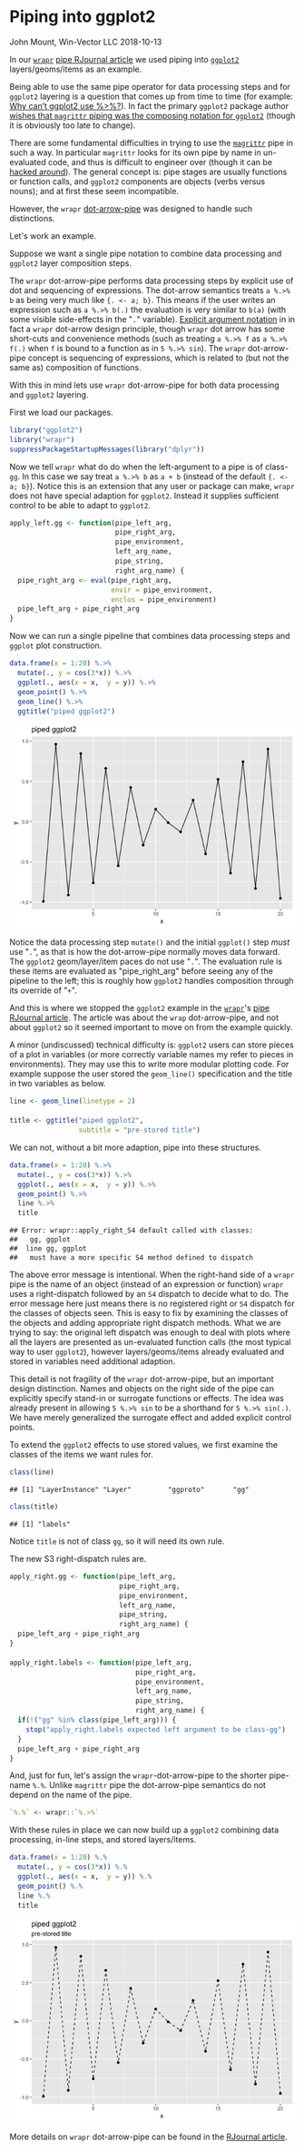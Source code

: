 Piping into ggplot2
================
John Mount, Win-Vector LLC
2018-10-13

In our [`wrapr`](https://winvector.github.io/wrapr/) [pipe RJournal article](https://journal.r-project.org/archive/2018/RJ-2018-042/index.html) we used piping into [`ggplot2`](https://CRAN.R-project.org/package=ggplot2) layers/geoms/items as an example.

Being able to use the same pipe operator for data processing steps and for `ggplot2` layering is a question that comes up from time to time (for example: [Why can’t ggplot2 use %&gt;%?](https://community.rstudio.com/t/why-cant-ggplot2-use/4372)). In fact the primary `ggplot2` package author [wishes that `magrittr` piping was the composing notation for `ggplot2`](https://community.rstudio.com/t/why-cant-ggplot2-use/4372/7) (though it is obviously too late to change).

There are some fundamental difficulties in trying to use the [`magrittr`](https://CRAN.R-project.org/package=magrittr) pipe in such a way. In particular `magrittr` looks for its own pipe by name in un-evaluated code, and thus is difficult to engineer over (though it can be [hacked around](https://community.rstudio.com/t/why-cant-ggplot2-use/4372/3)). The general concept is: pipe stages are usually functions or function calls, and `ggplot2` components are objects (verbs versus nouns); and at first these seem incompatible.

However, the `wrapr` [dot-arrow-pipe](https://winvector.github.io/wrapr/reference/dot_arrow.html) was designed to handle such distinctions.

Let's work an example.

Suppose we want a single pipe notation to combine data processing and `ggplot2` layer composition steps.

The `wrapr` dot-arrow-pipe performs data processing steps by explicit use of dot and sequencing of expressions. The dot-arrow semantics treats `a %.>% b` as being very much like `{. <- a; b}`. This means if the user writes an expression such as `a %.>% b(.)` the evaluation is very similar to `b(a)` (with some visible side-effects in the "`.`" variable). [Explicit argument notation](http://www.win-vector.com/blog/2018/03/r-tip-make-arguments-explicit-in-magrittr-dplyr-pipelines/) in in fact a `wrapr` dot-arrow design principle, though `wrapr` dot arrow has some short-cuts and convenience methods (such as treating `a %.>% f` as `a %.>% f(.)` when `f` is bound to a function as in `5 %.>% sin`). The `wrapr` dot-arrow-pipe concept is sequencing of expressions, which is related to (but not the same as) composition of functions.

With this in mind lets use `wrapr` dot-arrow-pipe for both data processing and `ggplot2` layering.

First we load our packages.

``` r
library("ggplot2")
library("wrapr")
suppressPackageStartupMessages(library("dplyr"))
```

Now we tell `wrapr` what do do when the left-argument to a pipe is of class-`gg`. In this case we say treat `a %.>% b` as `a + b` (instead of the default `{. <- a; b}`). Notice this is an extension that any user or package can make, `wrapr` does not have special adaption for `ggplot2`. Instead it supplies sufficient control to be able to adapt to `ggplot2`.

``` r
apply_left.gg <- function(pipe_left_arg,
                          pipe_right_arg,
                          pipe_environment,
                          left_arg_name,
                          pipe_string,
                          right_arg_name) {
  pipe_right_arg <- eval(pipe_right_arg,
                         envir = pipe_environment,
                         enclos = pipe_environment)
  pipe_left_arg + pipe_right_arg 
}
```

Now we can run a single pipeline that combines data processing steps and `ggplot` plot construction.

``` r
data.frame(x = 1:20) %.>%
  mutate(., y = cos(3*x)) %.>%
  ggplot(., aes(x = x,  y = y)) %.>%
  geom_point() %.>%
  geom_line() %.>%
  ggtitle("piped ggplot2")
```

![](ggplot2_piped_files/figure-markdown_github/unnamed-chunk-3-1.png)

Notice the data processing step `mutate()` and the initial `ggplot()` step *must* use "`.`", as that is how the dot-arrow-pipe normally moves data forward. The `ggplot2` geom/layer/item paces do not use "`.`". The evaluation rule is these items are evaluated as "pipe\_right\_arg" before seeing any of the pipeline to the left; this is roughly how `ggplot2` handles composition through its override of "`+`".

And this is where we stopped the `ggplot2` example in the [`wrapr`](https://winvector.github.io/wrapr/)'s [pipe RJournal article](https://journal.r-project.org/archive/2018/RJ-2018-042/index.html). The article was about the `wrap` dot-arrow-pipe, and not about `ggplot2` so it seemed important to move on from the example quickly.

A minor (undiscussed) technical difficulty is: `ggplot2` users can store pieces of a plot in variables (or more correctly variable names my refer to pieces in environments). They may use this to write more modular plotting code. For example suppose the user stored the `geom_line()` specification and the title in two variables as below.

``` r
line <- geom_line(linetype = 2)

title <- ggtitle("piped ggplot2",
                 subtitle = "pre-stored title")
```

We can not, without a bit more adaption, pipe into these structures.

``` r
data.frame(x = 1:20) %.>%
  mutate(., y = cos(3*x)) %.>%
  ggplot(., aes(x = x,  y = y)) %.>%
  geom_point() %.>%
  line %.>%
  title
```

    ## Error: wrapr::apply_right_S4 default called with classes:
    ##   gg, ggplot 
    ##  line gg, ggplot 
    ##   must have a more specific S4 method defined to dispatch

The above error message is intentional. When the right-hand side of a `wrapr` pipe is the name of an object (instead of an expression or function) `wrapr` uses a right-dispatch followed by an `S4` dispatch to decide what to do. The error message here just means there is no registered right or `S4` dispatch for the classes of objects seen. This is easy to fix by examining the classes of the objects and adding appropriate right dispatch methods. What we are trying to say: the original left dispatch was enough to deal with plots where all the layers are presented as un-evaluated function calls (the most typical way to user `ggplot2`), however layers/geoms/items already evaluated and stored in variables need additional adaption.

This detail is not fragility of the `wrapr` dot-arrow-pipe, but an important design distinction. Names and objects on the right side of the pipe can explicitly specify stand-in or surrogate functions or effects. The idea was already present in allowing `5 %.>% sin` to be a shorthand for `5 %.>% sin(.)`. We have merely generalized the surrogate effect and added explicit control points.

To extend the `ggplot2` effects to use stored values, we first examine the classes of the items we want rules for.

``` r
class(line)
```

    ## [1] "LayerInstance" "Layer"         "ggproto"       "gg"

``` r
class(title)
```

    ## [1] "labels"

Notice `title` is not of class `gg`, so it will need its own rule.

The new S3 right-dispatch rules are.

``` r
apply_right.gg <- function(pipe_left_arg,
                           pipe_right_arg,
                           pipe_environment,
                           left_arg_name,
                           pipe_string,
                           right_arg_name) {
  pipe_left_arg + pipe_right_arg 
}

apply_right.labels <- function(pipe_left_arg,
                               pipe_right_arg,
                               pipe_environment,
                               left_arg_name,
                               pipe_string,
                               right_arg_name) {
  if(!("gg" %in% class(pipe_left_arg))) {
    stop("apply_right.labels expected left argument to be class-gg")
  }
  pipe_left_arg + pipe_right_arg 
}
```

And, just for fun, let's assign the `wrapr`-dot-arrow-pipe to the shorter pipe-name `%.%`. Unlike `magrittr` pipe the dot-arrow-pipe semantics do not depend on the name of the pipe.

``` r
`%.%` <- wrapr::`%.>%`
```

With these rules in place we can now build up a `ggplot2` combining data processing, in-line steps, and stored layers/items.

``` r
data.frame(x = 1:20) %.%
  mutate(., y = cos(3*x)) %.%
  ggplot(., aes(x = x,  y = y)) %.%
  geom_point() %.%
  line %.%
  title
```

![](ggplot2_piped_files/figure-markdown_github/unnamed-chunk-9-1.png)

More details on `wrapr` dot-arrow-pipe can be found in the [RJournal article](https://journal.r-project.org/archive/2018/RJ-2018-042/index.html).
